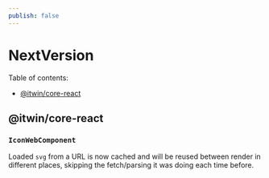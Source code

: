 ```yaml
---
publish: false
---
```


# NextVersion

Table of contents:

- [@itwin/core-react](#itwincore-react)

## @itwin/core-react

### `IconWebComponent`

Loaded `svg` from a URL is now cached and will be reused between render in different places, skipping the fetch/parsing it was doing each time before.
